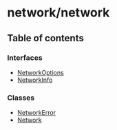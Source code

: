 # network/network

## Table of contents

### Interfaces

* [NetworkOptions](../../../new\_yajsapi/interfaces/network\_network.NetworkOptions.md)
* [NetworkInfo](../../../new\_yajsapi/interfaces/network\_network.NetworkInfo.md)

### Classes

* [NetworkError](../../../new\_yajsapi/classes/network\_network.NetworkError.md)
* [Network](../../../new\_yajsapi/classes/network\_network.Network.md)

